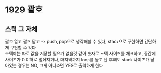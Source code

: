 # 1929 괄호

## 스택 그 자체
괄호 열고 괄호 닫고  -> push, pop으로 생각해볼 수 있다, stack으로 구현하면 간단하게 구현할 수 있다.   
스택에는 따로 값을 저장할 필요가 없을것 같아 숫자로 스택 사이즈를 체크하고, 중간에 사이즈가 0 이하로 떨어지거나, 마지막까지 loop를 돌고 난 후에도 stack 사이즈가 남아있는 경우는 NO, 그게 아니라면 YES로 출력하게 한다